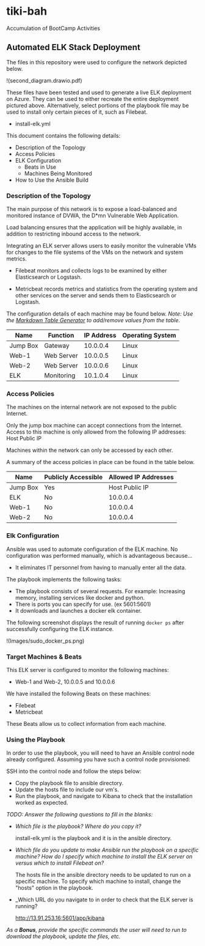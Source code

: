 # tiki-bah
Accumulation of BootCamp Activities

## Automated ELK Stack Deployment

The files in this repository were used to configure the network depicted below.

!(second_diagram.drawio.pdf)

These files have been tested and used to generate a live ELK deployment on Azure. They can be used to either recreate the entire deployment pictured above. Alternatively, select portions of the playbook file may be used to install only certain pieces of it, such as Filebeat.

  - install-elk.yml

This document contains the following details:
- Description of the Topology
- Access Policies
- ELK Configuration
  - Beats in Use
  - Machines Being Monitored
- How to Use the Ansible Build


### Description of the Topology

The main purpose of this network is to expose a load-balanced and monitored instance of DVWA, the D*mn Vulnerable Web Application.

Load balancing ensures that the application will be highly available, in addition to restricting inbound access to the network.

Integrating an ELK server allows users to easily monitor the vulnerable VMs for changes to the file systems of the VMs on the network and system metrics.

- Filebeat monitors and collects logs to be examined by either Elasticsearch or Logstash. 

- Metricbeat records metrics and statistics from the operating system and other services on the server and sends them to Elasticsearch or Logstash.

The configuration details of each machine may be found below.
_Note: Use the [Markdown Table Generator](http://www.tablesgenerator.com/markdown_tables) to add/remove values from the table_.

| Name     | Function   | IP Address | Operating System |
|----------|------------|------------|------------------|
| Jump Box | Gateway    | 10.0.0.4   | Linux            |
| Web-1    | Web Server | 10.0.0.5   | Linux            |
| Web-2    | Web Server | 10.0.0.6   | Linux            |
| ELK      | Monitoring | 10.1.0.4   | Linux            |

### Access Policies

The machines on the internal network are not exposed to the public Internet. 

Only the jump box machine can accept connections from the Internet. Access to this machine is only allowed from the following IP addresses:
   Host Public IP

Machines within the network can only be accessed by each other.


A summary of the access policies in place can be found in the table below.

| Name     | Publicly Accessible | Allowed IP Addresses |
|----------|---------------------|----------------------|
| Jump Box | Yes                 |   Host Public IP     |
| ELK      | No                  |   10.0.0.4           |
| Web-1    | No                  |   10.0.0.4           |
| Web-2    | No                  |   10.0.0.4           |

### Elk Configuration

Ansible was used to automate configuration of the ELK machine. No configuration was performed manually, which is advantageous because...
- It eliminates IT personnel from having to manually enter all the data.

The playbook implements the following tasks:
- The playbook consists of several requests. For example:       Increasing memory, installing services like docker and python.
- There is ports you can specify for use. (ex 5601:5601)
- It downloads and launches a docker elk container. 

The following screenshot displays the result of running `docker ps` after successfully configuring the ELK instance.

!(Images/sudo_docker_ps.png)

### Target Machines & Beats
This ELK server is configured to monitor the following machines:
- Web-1 and Web-2, 10.0.0.5 and 10.0.0.6

We have installed the following Beats on these machines:
- Filebeat
- Metricbeat

These Beats allow us to collect information from each machine.

### Using the Playbook
In order to use the playbook, you will need to have an Ansible control node already configured. Assuming you have such a control node provisioned: 

SSH into the control node and follow the steps below:
- Copy the playbook file to ansible directory.
- Update the hosts file to include our vm's. 
- Run the playbook, and navigate to Kibana to check that the installation worked as expected.

_TODO: Answer the following questions to fill in the blanks:_
- _Which file is the playbook? Where do you copy it?_
   
	install-elk.yml is the playbook and it is in the ansible directory. 

- _Which file do you update to make Ansible run the playbook on a specific machine? How do I specify which machine to install the ELK server on versus which to install Filebeat on?_

	The hosts file in the ansible directory needs to be updated to run on a specific machine. To specify which machine to install, change the "hosts" option in the playbook.   

- _Which URL do you navigate to in order to check that the ELK server is running?

	http://13.91.253.16:5601/app/kibana

_As a **Bonus**, provide the specific commands the user will need to run to download the playbook, update the files, etc._
